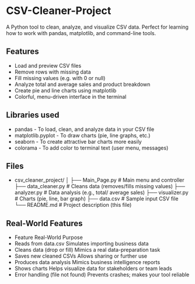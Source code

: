 # CSV-Cleaner-Project
A Python tool to clean, analyze, and visualize CSV data.
Perfect for learning how to work with pandas, matplotlib, and command-line tools.

## Features
- Load and preview CSV files
- Remove rows with missing data
- Fill missing values (e.g. with 0 or null)
- Analyze total and average sales and product breakdown
- Create pie and line charts using matplotlib
- Colorful, menu-driven interface in the terminal

## Libraries used 
- pandas	- To load, clean, and analyze data in your CSV file
- matplotlib.pyplot	- To draw charts (pie, line graphs, etc.)
- seaborn	- To create attractive bar charts more easily
- colorama	- To add color to terminal text (user menu, messages)


## Files
- csv_cleaner_project/
│
├── Main_Page.py # Main menu and controller
├── data_cleaner.py # Cleans data (removes/fills missing values)
├── analyzer.py # Data analysis (e.g., total/ average sales)
├── visualizer.py # Charts (pie, line, bar graph)
├── data.csv # Sample input CSV file
└── README.md # Project description (this file)


## Real-World Features 
- Feature	Real-World Purpose
- Reads from data.csv	Simulates importing business data
- Cleans data (drop or fill)	Mimics a real data-preparation task
- Saves new cleaned CSVs	Allows sharing or further use
- Produces data analysis	Mimics business intelligence reports
- Shows charts	Helps visualize data for stakeholders or team leads
- Error handling (file not found)	Prevents crashes; makes your tool reliable
